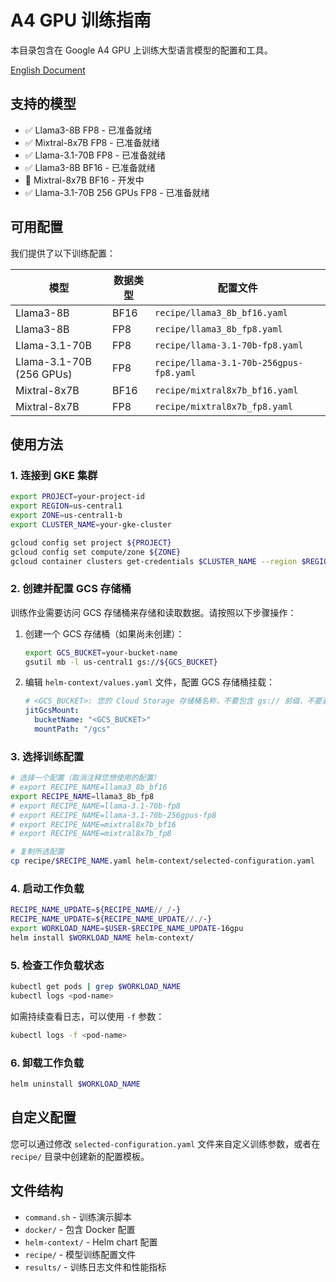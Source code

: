 # A4 GPU 训练指南

本目录包含在 Google A4 GPU 上训练大型语言模型的配置和工具。

[English Document](./README.md)

## 支持的模型

- ✅ Llama3-8B FP8 - 已准备就绪
- ✅ Mixtral-8x7B FP8 - 已准备就绪
- ✅ Llama-3.1-70B FP8 - 已准备就绪
- ✅ Llama3-8B BF16 - 已准备就绪
- 🚧 Mixtral-8x7B BF16 - 开发中
- ✅ Llama-3.1-70B 256 GPUs FP8 - 已准备就绪

## 可用配置

我们提供了以下训练配置：

| 模型 | 数据类型 | 配置文件 |
|------|---------|---------|
| Llama3-8B | BF16 | `recipe/llama3_8b_bf16.yaml` |
| Llama3-8B | FP8 | `recipe/llama3_8b_fp8.yaml` |
| Llama-3.1-70B | FP8 | `recipe/llama-3.1-70b-fp8.yaml` |
| Llama-3.1-70B (256 GPUs) | FP8 | `recipe/llama-3.1-70b-256gpus-fp8.yaml` |
| Mixtral-8x7B | BF16 | `recipe/mixtral8x7b_bf16.yaml` |
| Mixtral-8x7B | FP8 | `recipe/mixtral8x7b_fp8.yaml` |

## 使用方法

### 1. 连接到 GKE 集群

```bash
export PROJECT=your-project-id
export REGION=us-central1
export ZONE=us-central1-b
export CLUSTER_NAME=your-gke-cluster

gcloud config set project ${PROJECT}
gcloud config set compute/zone ${ZONE}
gcloud container clusters get-credentials $CLUSTER_NAME --region $REGION
```

### 2. 创建并配置 GCS 存储桶

训练作业需要访问 GCS 存储桶来存储和读取数据。请按照以下步骤操作：

1. 创建一个 GCS 存储桶（如果尚未创建）：
   ```bash
   export GCS_BUCKET=your-bucket-name
   gsutil mb -l us-central1 gs://${GCS_BUCKET}
   ```

2. 编辑 `helm-context/values.yaml` 文件，配置 GCS 存储桶挂载：
   ```yaml
   # <GCS_BUCKET>: 您的 Cloud Storage 存储桶名称，不要包含 gs:// 前缀，不要漏掉双引号
   jitGcsMount:
     bucketName: "<GCS_BUCKET>"
     mountPath: "/gcs"
   ```

### 3. 选择训练配置

```bash
# 选择一个配置（取消注释您想使用的配置）
# export RECIPE_NAME=llama3_8b_bf16
export RECIPE_NAME=llama3_8b_fp8
# export RECIPE_NAME=llama-3.1-70b-fp8
# export RECIPE_NAME=llama-3.1-70b-256gpus-fp8
# export RECIPE_NAME=mixtral8x7b_bf16
# export RECIPE_NAME=mixtral8x7b_fp8

# 复制所选配置
cp recipe/$RECIPE_NAME.yaml helm-context/selected-configuration.yaml
```

### 4. 启动工作负载

```bash
RECIPE_NAME_UPDATE=${RECIPE_NAME//_/-}
RECIPE_NAME_UPDATE=${RECIPE_NAME_UPDATE//./-}
export WORKLOAD_NAME=$USER-$RECIPE_NAME_UPDATE-16gpu
helm install $WORKLOAD_NAME helm-context/
```

### 5. 检查工作负载状态

```bash
kubectl get pods | grep $WORKLOAD_NAME
kubectl logs <pod-name>
```

如需持续查看日志，可以使用 `-f` 参数：
```bash
kubectl logs -f <pod-name>
```

### 6. 卸载工作负载

```bash
helm uninstall $WORKLOAD_NAME
```

## 自定义配置

您可以通过修改 `selected-configuration.yaml` 文件来自定义训练参数，或者在 `recipe/` 目录中创建新的配置模板。

## 文件结构

- `command.sh` - 训练演示脚本
- `docker/` - 包含 Docker 配置
- `helm-context/` - Helm chart 配置
- `recipe/` - 模型训练配置文件
- `results/` - 训练日志文件和性能指标